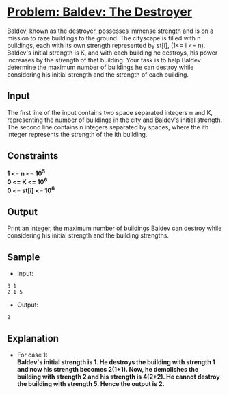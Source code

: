 # [Problem: Baldev: The Destroyer](https://my.newtonschool.co/playground/code/p1wz67hy2kwi)

Baldev, known as the destroyer, possesses immense strength and is on a mission to raze buildings to the ground. The cityscape is filled with n buildings, each with its own strength represented by st[i], (1<= i <= n).
<br>
Baldev's initial strength is K, and with each building he destroys, his power increases by the strength of that building. Your task is to help Baldev determine the maximum number of buildings he can destroy while considering his initial strength and the strength of each building.

## Input

The first line of the input contains two space separated integers n and K, representing the number of buildings in the city and Baldev's initial strength.<br>
The second line contains n integers separated by spaces, where the ith integer represents the strength of the ith building.

## Constraints

**1 <= n <= 10<sup>5</sup> <br>
0 <= K <= 10<sup>6</sup> <br>
0 <= st[i] <= 10<sup>6</sup>**

## Output

Print an integer, the maximum number of buildings Baldev can destroy while considering his initial strength and the building strengths.

## Sample

- Input:
```
3 1
2 1 5
```

- Output:
```
2
```

## Explanation

- For case 1: <br> **Baldev's initial strength is 1.
He destroys the building with strength 1 and now his strength becomes 2(1+1).
Now, he demolishes the building with strength 2 and his strength is 4(2+2).
He cannot destroy the building with strength 5.
Hence the output is 2.**
